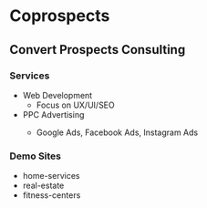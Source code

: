 # Coprospects
## Convert Prospects Consulting

### Services
- Web Development<br>
  - Focus on UX/UI/SEO
- PPC Advertising<br><ms>
  - Google Ads, Facebook Ads, Instagram Ads

### Demo Sites
- home-services
- real-estate
- fitness-centers
